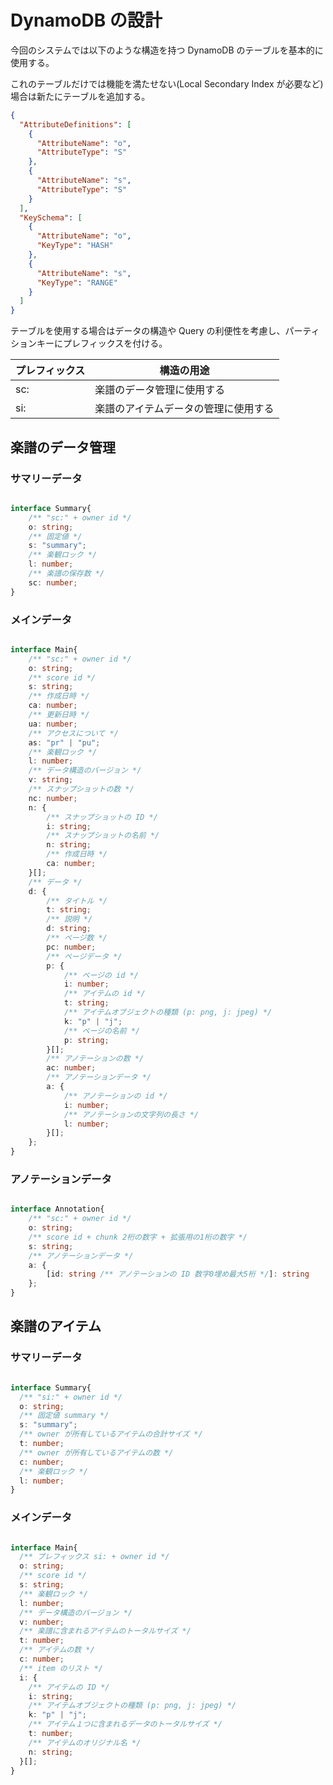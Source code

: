 # DynamoDB の設計

今回のシステムでは以下のような構造を持つ DynamoDB のテーブルを基本的に使用する。

これのテーブルだけでは機能を満たせない(Local Secondary Index が必要など)場合は新たにテーブルを追加する。

```json
{
  "AttributeDefinitions": [
    {
      "AttributeName": "o",
      "AttributeType": "S"
    },
    {
      "AttributeName": "s",
      "AttributeType": "S"
    }
  ],
  "KeySchema": [
    {
      "AttributeName": "o",
      "KeyType": "HASH"
    },
    {
      "AttributeName": "s",
      "KeyType": "RANGE"
    }
  ]
}
```

テーブルを使用する場合はデータの構造や Query の利便性を考慮し、パーティションキーにプレフィックスを付ける。

| プレフィックス | 構造の用途                           |
| -------------- | ------------------------------------ |
| sc:            | 楽譜のデータ管理に使用する           |
| si:            | 楽譜のアイテムデータの管理に使用する |


## 楽譜のデータ管理

### サマリーデータ

```typescript

interface Summary{
    /** "sc:" + owner id */
    o: string;
    /** 固定値 */
    s: "summary";
    /** 楽観ロック */
    l: number;
    /** 楽譜の保存数 */
    sc: number;
}

```

### メインデータ 

```typescript

interface Main{
    /** "sc:" + owner id */
    o: string;
    /** score id */
    s: string;
    /** 作成日時 */
    ca: number;
    /** 更新日時 */
    ua: number;
    /** アクセスについて */
    as: "pr" | "pu";
    /** 楽観ロック */
    l: number;
    /** データ構造のバージョン */
    v: string;
    /** スナップショットの数 */
    nc: number;
    n: {
        /** スナップショットの ID */
        i: string;
        /** スナップショットの名前 */
        n: string;
        /** 作成日時 */
        ca: number;
    }[];
    /** データ */
    d: {
        /** タイトル */
        t: string;
        /** 説明 */
        d: string;
        /** ページ数 */
        pc: number;
        /** ページデータ */
        p: {
            /** ページの id */
            i: number;
            /** アイテムの id */
            t: string;
            /** アイテムオブジェクトの種類 (p: png, j: jpeg) */
            k: "p" | "j";
            /** ページの名前 */
            p: string;
        }[];
        /** アノテーションの数 */
        ac: number;
        /** アノテーションデータ */
        a: {
            /** アノテーションの id */
            i: number;
            /** アノテーションの文字列の長さ */
            l: number;
        }[];
    };
}

```

### アノテーションデータ

```typescript

interface Annotation{
    /** "sc:" + owner id */
    o: string;
    /** score id + chunk 2桁の数字 + 拡張用の1桁の数字 */
    s: string;
    /** アノテーションデータ */
    a: {
        [id: string /** アノテーションの ID 数字0埋め最大5桁 */]: string
    };
}

```


## 楽譜のアイテム

### サマリーデータ

```typescript

interface Summary{
  /** "si:" + owner id */
  o: string;
  /** 固定値 summary */
  s: "summary";
  /** owner が所有しているアイテムの合計サイズ */
  t: number;
  /** owner が所有しているアイテムの数 */
  c: number;
  /** 楽観ロック */
  l: number;
}

```

### メインデータ

```typescript

interface Main{
  /** プレフィックス si: + owner id */
  o: string;
  /** score id */
  s: string;
  /** 楽観ロック */
  l: number;
  /** データ構造のバージョン */
  v: number;
  /** 楽譜に含まれるアイテムのトータルサイズ */
  t: number;
  /** アイテムの数 */
  c: number;
  /** item のリスト */
  i: {
    /** アイテムの ID */
    i: string;
    /** アイテムオブジェクトの種類 (p: png, j: jpeg) */
    k: "p" | "j";
    /** アイテム１つに含まれるデータのトータルサイズ */
    t: number;
    /** アイテムのオリジナル名 */
    n: string;
  }[];
}

```